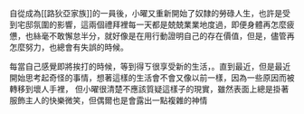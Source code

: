 


自從成為[[路狄亞家族]]的一員後，小曜又重新開始了奴隸的勞碌人生，也許是受到宅邸氛圍的影響，這兩個禮拜裡每一天都是兢兢業業地度過，即便身體再怎麼疲憊，也絲毫不敢懈怠半分，就好像是在用行動證明自己的存在價值，但是，儘管再怎麼努力，也總會有失誤的時候。

每當自己感覺即將挨打的時候，等到得ㄎ很享受新的生活，。直到最近，但是最近開始思考起奇怪的事情，想著這樣的生活會不會又像以前一樣，因為一些原因而被轉移到壞人手裡， 但小曜很清楚不應該質疑這樣子的現實，雖然表面上總是掛著服飾主人的快樂微笑，但偶爾也是會露出一點複雜的神情
